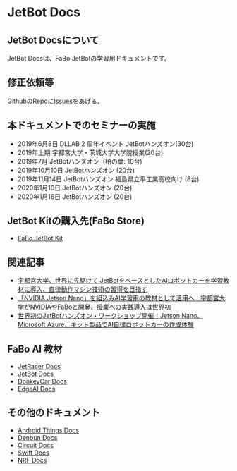 # JetBot Docs

## JetBot Docsについて

JetBot Docsは、FaBo JetBotの学習用ドキュメントです。

## 修正依頼等

GithubのRepoに[Issues](https://github.com/FaBoPlatform/JetbotDocs/issues)をあげる。

## 本ドキュメントでのセミナーの実施

- 2019年6月8日 DLLAB 2 周年イベント JetBotハンズオン(30台)
- 2019年上期 宇都宮大学・茨城大学大学院授業(20台)
- 2019年7月 JetBotハンズオン（柏の葉: 10台)
- 2019年10月10日 JetBotハンズオン (20台)
- 2019年11月14日 JetBotハンズオン 福島県立平工業高校向け (8台)
- 2020年1月10日 JetBotハンズオン (20台)
- 2020年1月16日 JetBotハンズオン (20台)

## JetBot Kitの購入先(FaBo Store)

- [FaBo JetBot Kit](https://fabo.store/collections/jetbot/products/jetbot-kit)

## 関連記事

- [宇都宮大学、世界に先駆けて JetBotをベースとしたAIロボットカーを学習教材に導入、自律動作マシン技術の習得を目指す](https://blogs.nvidia.co.jp/2019/07/23/jetbot-casestudies-utsunomiya-u/)
- [「NVIDIA Jetson Nano」を組込みAI学習用の教材として活用へ　宇都宮大学がNVIDIAやFaBoと開発、授業への実践導入は世界初](https://robotstart.info/2019/05/29/utsunomiya-u-jetson.html)
- [ 世界初のJetBotハンズオン・ワークショップ開催！Jetson Nano、Microsoft Azure、キット製品でAI自律ロボットカーの作成体験](https://robotstart.info/2019/06/08/jetbot-workshop-dllab.html)

## FaBo AI 教材
- [JetRacer Docs](https://faboplatform.github.io/JetracerDocs/)
- [JetBot Docs](https://faboplatform.github.io/JetbotDocs/)
- [DonkeyCar Docs](https://faboplatform.github.io/DonkeyDocs/)
- [EdgeAI Docs](https://faboplatform.github.io/EdgeAIDocs/)

## その他のドキュメント
- [Android Things Docs](https://faboplatform.github.io/AndroidThingsDocs/)
- [Denbun Docs](https://faboplatform.github.io/DenbunDocs/)
- [Circuit Docs](https://faboplatform.github.io/CircuitDocs/)
- [Swift Docs](https://faboplatform.github.io/SwiftDocs/)
- [NRF Docs](https://faboplatform.github.io/NRFDocs/)
